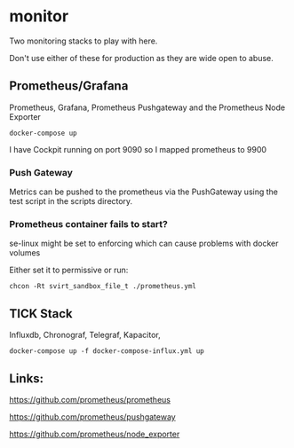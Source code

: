 # monitor
Two monitoring stacks to play with here.

Don't use either of these for production as they are wide open to abuse. 

## Prometheus/Grafana

Prometheus, Grafana, Prometheus Pushgateway and the Prometheus Node Exporter

`docker-compose up`

I have Cockpit running on port 9090 so I mapped prometheus to 9900


### Push Gateway

Metrics can be pushed to the prometheus via the PushGateway using the test script in the scripts directory.


### Prometheus container fails to start?

se-linux might be set to enforcing which can cause problems with docker volumes

Either set it to permissive or run:

`chcon -Rt svirt_sandbox_file_t ./prometheus.yml`

## TICK Stack

Influxdb, Chronograf, Telegraf, Kapacitor, 

`docker-compose up -f docker-compose-influx.yml up`

## Links:

https://github.com/prometheus/prometheus

https://github.com/prometheus/pushgateway

https://github.com/prometheus/node_exporter

